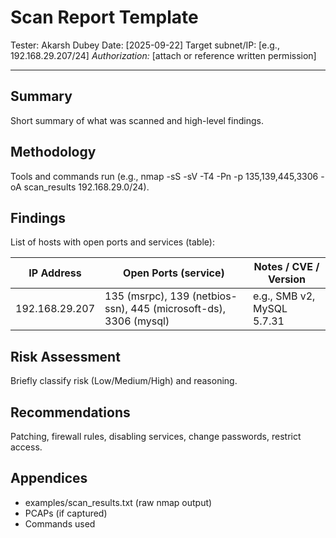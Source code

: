 # Scan Report Template

Tester: Akarsh Dubey
Date: [2025-09-22]
Target subnet/IP: [e.g., 192.168.29.207/24]
*Authorization:* [attach or reference written permission]

---

## Summary
Short summary of what was scanned and high-level findings.

## Methodology
Tools and commands run (e.g., nmap -sS -sV -T4 -Pn -p 135,139,445,3306 -oA scan_results 192.168.29.0/24).

## Findings
List of hosts with open ports and services (table):

| IP Address | Open Ports (service) | Notes / CVE / Version |
|------------|----------------------|------------------------|
| 192.168.29.207 | 135 (msrpc), 139 (netbios-ssn), 445 (microsoft-ds), 3306 (mysql) | e.g., SMB v2, MySQL 5.7.31 |

## Risk Assessment
Briefly classify risk (Low/Medium/High) and reasoning.

## Recommendations
Patching, firewall rules, disabling services, change passwords, restrict access.

## Appendices
- examples/scan_results.txt (raw nmap output)
- PCAPs (if captured)
- Commands used
